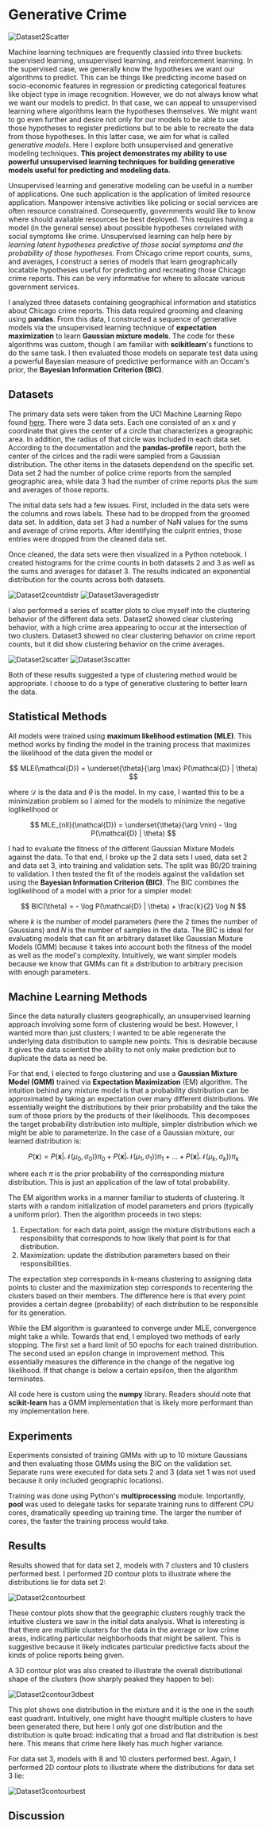 # Generative Crime

![Dataset2Scatter](Images/dataset2scatter.png)

Machine learning techniques are frequently classied into three buckets:  supervised learning, unsupervised learning, and reinforcement learning.  In the supervised case, we generally know the hypotheses we want our algorithms to predict.  This can be things like predicting income based on socio-economic features in regression or predicting categorical features like object type in image recognition.  However, we do not always know what we want our models to predict.  In that case, we can appeal to unsupervised learning where algorithms learn the hypotheses themselves.  We might want to go even further and desire not only for our models to be able to use those hypotheses to register predictions but to be able to recreate the data from those hypotheses.  In this latter case, we aim for what is called *generative models*.  Here I explore both unsupervised and generative modeling techniques.  **This project demonstrates my ability to use powerful unsupervised learning techniques for building generative models useful for predicting and modeling data.**

Unsupervised learning and generative modeling can be useful in a number of applications.  One such application is the application of limited resource application.  Manpower intensive activities like policing or social services are often resource constrained.  Consequently, governments would like to know where should available resources be best deployed.  This requires having a model (in the general sense) about possible hypotheses correlated with social symptoms like crime.  Unsupervised learning can help here by *learning latent hypotheses predictive of those social symptoms and the probability of those hypotheses*.  From Chicago crime report counts, sums, and averages, I construct a series of models that learn geographically locatable hypotheses useful for predicting and recreating those Chicago crime reports.  This can be very informative for where to allocate various government services.

I analyzed three datasets containing geographical information and statistics about Chicago crime reports.  This data required grooming and cleaning using **pandas**.  From this data, I constructed a sequence of generative models via the unsupervised learning technique of **expectation maximization** to learn **Gaussian mixture models**.  The code for these algorithms was custom, though I am familiar with **scikitlearn**'s functions to do the same task.  I then evaluated those models on separate test data using a powerful Bayesian measure of predictive performance with an Occam's prior, the **Bayesian Information Criterion (BIC)**.

## Datasets

The primary data sets were taken from the UCI Machine Learning Repo found [here](https://archive-beta.ics.uci.edu/dataset/493/query+analytics+workloads+dataset).  There were 3 data sets.  Each one consisted of an x and y coordinate that gives the center of a circle that characterizes a geographic area.  In addition, the radius of that circle was included in each data set.  According to the documentation and the **pandas-profile** report, both the center of the cirlces and the radii were sampled from a Gaussian distribution.  The other items in the datasets dependend on the specific set.  Data set 2 had the number of police crime reports from the sampled geographic area, while data 3 had the number of crime reports plus the sum and averages of those reports.

The initial data sets had a few issues.  First, included in the data sets were the columns and rows labels.  These had to be dropped from the groomed data set.  In addition, data set 3 had a number of NaN values for the sums and average of crime reports.  After identifying the culprit entries, those entries were dropped from the cleaned data set.

Once cleaned, the data sets were then visualized in a Python notebook.  I created histograms for the crime counts in both datasets 2 and 3 as well as the sums and averages for dataset 3.  The results indicated an exponential distribution for the counts across both datasets.

![Dataset2countdistr](Images/dataset2countdistr.png) ![Dataset3averagedistr](Images/dataset3averagedistr.png)

I also performed a series of scatter plots to clue myself into the clustering behavior of the different data sets.  Dataset2 showed clear clustering behavior, with a high crime area appearing to occur at the intersection of two clusters.  Dataset3 showed no clear clustering behavior on crime report counts, but it did show clustering behavior on the crime averages.

![Dataset2scatter](Images/dataset2scatter.png) ![Dataset3scatter](Images/dataset3scatteraverage.png)

Both of these results suggested a type of clustering method would be appropriate.  I choose to do a type of generative clustering to better learn the data.

## Statistical Methods

All models were trained using **maximum likelihood estimation (MLE)**.  This method works by finding the model in the training process that maximizes the likelihood of the data given the model or

$$ MLE(\mathcal{D}) = \underset{\theta}{\arg \max} P(\mathcal{D} | \theta) $$

where $\mathcal{D}$ is the data and $\theta$ is the model.  In my case, I wanted this to be a minimization problem so I aimed for the models to minimize the negative loglikelihood or

$$ MLE_{nll}(\mathcal{D}) = \underset{\theta}{\arg \min} - \log P(\mathcal{D} | \theta) $$

I had to evaluate the fitness of the different Gaussian Mixture Models against the data.  To that end, I broke up the 2 data sets I used, data set 2 and data set 3, into training and validation sets.  The split was 80/20 training to validation.  I then tested the fit of the models against the validation set using the **Bayesian Information Criterion (BIC)**.  The BIC combines the loglikelihood of a model with a prior for a simpler model:

$$ BIC(\theta) = - \log P(\mathcal{D} | \theta) + \frac{k}{2} \log N $$

where $k$ is the number of model parameters (here the 2 times the number of Gaussians) and $N$ is the number of samples in the data.  The BIC is ideal for evaluating models that can fit an arbitrary dataset like Gaussian Mixture Models (GMM) because it takes into account both the fitness of the model as well as the model's complexity.  Intuitively, we want simpler models because we know that GMMs can fit a distribution to arbitrary precision with enough parameters.

## Machine Learning Methods

Since the data naturally clusters geographically, an unsupervised learning approach involving some form of clustering would be best.  However, I wanted more than just clusters; I wanted to be able regenerate the underlying data distribution to sample new points.  This is desirable because it gives the data scientist the ability to not only make prediction but to duplicate the data as need be.

For that end, I elected to forgo clustering and use a **Gaussian Mixture Model (GMM)** trained via **Expectation Maximization** (EM) algorithm.  The intuition behind any mixture model is that a probability distribution can be approximated by taking an expectation over many different distributions.  We essentially weight the distributions by their prior probability and the take the sum of those priors by the products of their likelihoods.  This decomposes the target probability distribution into multiple, simpler distribution which we might be able to parameterize.  In the case of a Gaussian mixture, our learned distribution is:

$$ P(\mathbf{x}) = P(\mathbf{x} | \mathcal{N}(\mu_{0}, \sigma_{0})) \pi_{0} + P(\mathbf{x} | \mathcal{N}(\mu_{1}, \sigma_{1})) \pi_{1} + \dots + P(\mathbf{x} | \mathcal{N}(\mu_{k}, \sigma_{k})) \pi_{k} $$

where each $\pi$ is the prior probability of the corresponding mixture distribution.  This is just an application of the law of total probability.

The EM algorithm works in a manner familiar to students of clustering.  It starts with a random initialization of model parameters and priors (typically a uniform prior).  Then the algorithm proceeds in two steps:

1. Expectation:  for each data point, assign the mixture distributions each a responsibility that corresponds to how likely that point is for that distribution.
2. Maximization:  update the distribution parameters based on their responsibilities.

The expectation step corresponds in k-means clustering to assigning data points to cluster and the maximization step corresponds to recentering the clusters based on their members.  The difference here is that every point provides a certain degree (probability) of each distribution to be responsible for its generation.

While the EM algorithm is guaranteed to converge under MLE, convergence might take a while.  Towards that end, I employed two methods of early stopping.  The first set a hard limit of 50 epochs for each trained distribution.  The second used an epsilon change in improvement method.  This essentially measures the difference in the change of the negative log likelihood.  If that change is below a certain epsilon, then the algorithm terminates.

All code here is custom using the **numpy** library.  Readers should note that **scikit-learn** has a GMM implementation that is likely more performant than my implementation here.

## Experiments

Experiments consisted of training GMMs with up to 10 mixture Gaussians and then evaluating those GMMs using the BIC on the validation set.  Separate runs were executed for data sets 2 and 3 (data set 1 was not used because it only included geographic locations).

Training was done using Python's **multiprocessing** module.  Importantly, **pool** was used to delegate tasks for separate training runs to different CPU cores, dramatically speeding up training time.  The larger the number of cores, the faster the training process would take.

## Results

Results showed that for data set 2, models with 7 clusters and 10 clusters performed best.  I performed 2D contour plots to illustrate where the distributions lie for data set 2:

![Dataset2contourbest](Images/dataset2contourbest.png)

These contour plots show that the geographic clusters roughly track the intuitive clusters we saw in the initial data analysis.  What is interesting is that there are multiple clusters for the data in the average or low crime areas, indicating particular neighborhoods that might be salient.  This is suggestive because it likely indicates particular predictive facts about the kinds of police reports being given.

A 3D contour plot was also created to illustrate the overall distributional shape of the clusters (how sharply peaked they happen to be):

![Dataset2contour3dbest](Images/dataset2contour3dbest.png)

This plot shows one distribution in the mixture and it is the one in the south east quadrant.  Intuitively, one might have thought multiple clusters to have been generated there, but here I only got one distribution and the distribution is quite broad:  indicating that a broad and flat distribution is best here.  This means that crime here likely has much higher variance.

For data set 3, models with 8 and 10 clusters performed best.  Again, I performed 2D contour plots to illustrate where the distributions for data set 3 lie:

![Dataset3contourbest](Images/dataset3contourbest.png)

## Discussion
